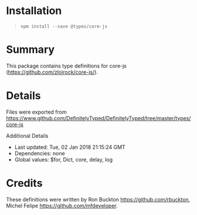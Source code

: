 # Installation
> `npm install --save @types/core-js`

# Summary
This package contains type definitions for core-js (https://github.com/zloirock/core-js/).

# Details
Files were exported from https://www.github.com/DefinitelyTyped/DefinitelyTyped/tree/master/types/core-js

Additional Details
 * Last updated: Tue, 02 Jan 2018 21:15:24 GMT
 * Dependencies: none
 * Global values: $for, Dict, core, delay, log

# Credits
These definitions were written by Ron Buckton <https://github.com/rbuckton>, Michel Felipe <https://github.com/mfdeveloper>.
